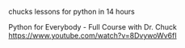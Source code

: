 chucks lessons for python in 14 hours

Python for Everybody - Full Course with Dr. Chuck
https://www.youtube.com/watch?v=8DvywoWv6fI
